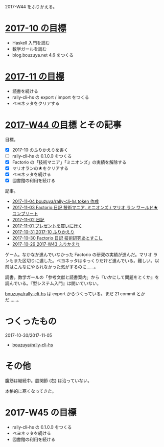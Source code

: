 2017-W44 をふりかえる。

# [2017-10 の目標][2017-09-30]

- Haskell 入門を読む
- 数学ガールを読む
- blog.bouzuya.net 4.6 をつくる

# [2017-11 の目標][2017-10-31]

- 読書を続ける
- rally-cli-hs の export / import をつくる
- ベヨネッタをクリアする

# [2017-W44 の目標][2017-10-30] とその記事

目標。

- [x] 2017-10 のふりかえりを書く
- [ ] rally-cli-hs の 0.1.0.0 をつくる
- [x] Factorio の「技術マニア」「ミニオンズ」の実績を解除する
- [x] マリオランの★をクリアする
- [x] ベヨネッタを続ける
- [x] 図書館の利用を続ける

記事。

- [2017-11-04 bouzuya/rally-cli-hs token 作成][2017-11-04]
- [2017-11-03 Factorio 日記 技術マニア, ミニオンズ / マリオ ラン ワールド★コンプリート][2017-11-03]
- [2017-11-02 日記][2017-11-02]
- [2017-11-01 プレゼントを買いに行く][2017-11-01]
- [2017-10-31 2017-10 ふりかえり][2017-10-31]
- [2017-10-30 Factorio 日記 技術研究あとすこし][2017-10-30]
- [2017-10-29 2017-W43 ふりかえり][2017-10-29]

ゲーム。なかなか進んでいなかった Factorio の研究の実績が進んだ。マリオ ランもまた区切りに達した。ベヨネッタはゆっくりだけど進んでいる。難しい。以前はこんなにやられなかった気がするのに……。

読書。数学ガールの「参考文献と読書案内」から『いかにして問題をとくか』を読んでいる。『型システム入門』は開いていない。

[bouzuya/rally-cli-hs][] は export からつくっている。まだ 21 commit とかだ……。

# つくったもの

2017-10-30/2017-11-05

- [bouzuya/rally-cli-hs][]

# その他

腹筋は継続中。股関節 (右) は治っていない。

本格的に寒くなってきた。

# 2017-W45 の目標

- rally-cli-hs の 0.1.0.0 をつくる
- ベヨネッタを続ける
- 図書館の利用を続ける

[2017-09-30]: https://blog.bouzuya.net/2017/09/30/
[2017-10-29]: https://blog.bouzuya.net/2017/10/29/
[2017-10-30]: https://blog.bouzuya.net/2017/10/30/
[2017-10-31]: https://blog.bouzuya.net/2017/10/31/
[2017-11-01]: https://blog.bouzuya.net/2017/11/01/
[2017-11-02]: https://blog.bouzuya.net/2017/11/02/
[2017-11-03]: https://blog.bouzuya.net/2017/11/03/
[2017-11-04]: https://blog.bouzuya.net/2017/11/04/
[bouzuya/rally-cli-hs]: https://github.com/bouzuya/rally-cli-hs
